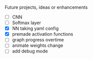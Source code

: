 Future projects, ideas or enhancements

- [ ] CNN
- [ ] Softmax layer
- [x] NN taking yaml config
- [x] premade activation functions
- [ ] graph progress overtime
- [ ] animate weights change
- [ ] add debug mode
